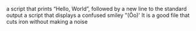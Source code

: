 a script that prints “Hello, World”, followed by a new line to the standard output
a script that displays a confused smiley "(Ôo)'
It is a good file that cuts iron without making a noise
